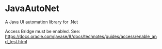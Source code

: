 # JavaAutoNet
A Java UI automation library for .Net

Access Bridge must be enabled. See: https://docs.oracle.com/javase/8/docs/technotes/guides/access/enable_and_test.html
